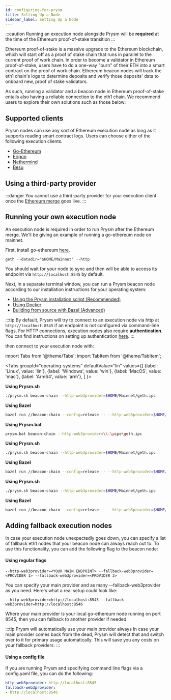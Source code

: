 ```yaml
---
id: configuring-for-prysm
title: Setting Up a Node
sidebar_label: Setting Up a Node
---
```


:::caution
Running an execution node alongside Prysm will be **required** at the time of the Ethereum proof-of-stake transition
:::

Ethereum proof-of-stake is a massive upgrade to the Ethereum blockchain, which will start off as a proof of stake chain that runs in parallel to the current proof of work chain. In order to become a validator in Ethereum proof-of-stake, users have to do a one-way "burn" of their ETH into a smart contract on the proof of work chain. Ethereum beacon nodes will track the eth1 chain's logs to determine deposits and verify those deposits' data to onboard new, proof of stake validators.

As such, running a validator and a beacon node in Ethereum proof-of-stake entails also having a reliable connection to the eth1 chain. We recommend users to explore their own solutions such as those below:
  
## Supported clients

Prysm nodes can use any sort of Ethereum execution node as long as it supports reading smart contract logs. Users can choose either of the following execution clients.

- [Go-Ethereum](https://github.com/ethereum/go-ethereum)
- [Erigon](https://github.com/ledgerwatch/erigon)
- [Nethermind](https://github.com/NethermindEth/nethermind)
- [Besu](https://github.com/hyperledger/besu)

## Using a third-party provider

:::danger
You cannot use a third-party provider for your execution client once the [Ethereum merge](https://ethereum.org/en/upgrades/merge/) goes live.
:::

## Running your own execution node

An execution node is required in order to run Prysm after the Ethereum merge. We'll be giving an example of running a go-ethereum node on mainnet. 

First, install go-ethereum [here](https://geth.ethereum.org/docs/).

```text
geth --datadir="$HOME/Mainnet" --http
```

You should wait for your node to sync and then will be able to access its endpoint via `http://localhost:8545` by default.

Next, in a separate terminal window, you can run a Prysm beacon node according to our installation instructions for your operating system:

* [Using the Prysm installation script (Recommended)](/docs/install/install-with-script)
* [Using Docker](/docs/install/install-with-docker)
* [Building from source with Bazel (Advanced)](/docs/install/install-with-bazel)

:::tip
By default, Prysm will try to connect to an execution node via http at `http://localhost:8545` if an endpoint is not configured via command-line flags. For HTTP connections, execution nodes also require **authentication**. You can find instructions on setting up authentication [here](/docs/execution-node/authentication).
:::

then connect to your execution node with:

import Tabs from '@theme/Tabs';
import TabItem from '@theme/TabItem';

<Tabs
  groupId="operating-systems"
  defaultValue="lin"
  values={[
    {label: 'Linux', value: 'lin'},
    {label: 'Windows', value: 'win'},
    {label: 'MacOS', value: 'mac'},
    {label: 'Arm64', value: 'arm'},
  ]
}>
<TabItem value="lin">

**Using Prysm.sh**

```bash
./prysm.sh beacon-chain --http-web3provider=$HOME/Mainnet/geth.ipc
```

**Using Bazel**

```bash
bazel run //beacon-chain --config=release -- --http-web3provider=$HOME/Mainnet/geth.ipc
```

</TabItem>
<TabItem value="win">

**Using Prysm.bat**

```bash
prysm.bat beacon-chain --http-web3provider=\\.\pipe\geth.ipc
```

</TabItem>
<TabItem value="mac">

**Using Prysm.sh**

```bash
./prysm.sh beacon-chain --http-web3provider=$HOME/Mainnet/geth.ipc
```

**Using Bazel**

```bash
bazel run //beacon-chain --config=release -- --http-web3provider=$HOME/Mainnet/geth.ipc
```

</TabItem>
<TabItem value="arm">

**Using Prysm.sh**

```bash
./prysm.sh beacon-chain --http-web3provider=$HOME/Mainnet/geth.ipc
```

**Using Bazel**

```bash
bazel run //beacon-chain --config=release -- --http-web3provider=$HOME/Mainnet/geth.ipc
```

</TabItem>
</Tabs>

## Adding fallback execution nodes

In case your execution node unexpectedly goes down, you can specify a list of fallback eth1 nodes that your beacon node can always reach out to. To use this functionality, you can add the following flag to the beacon node:

#### Using regular flags

```
--http-web3provider=<YOUR MAIN ENDPOINT> --fallback-web3provider=<PROVIDER 1> --fallback-web3provider=<PROVIDER 2>
```

You can specify your main provider and as many --fallback-web3provider as you need. Here's what a real setup could look like:

```
--http-web3provider=http://localhost:8545 --fallback-web3provider=http://localhost:8546
```

Where your main provider is your local go-ethereum node running on port 8545, then you can fallback to another provider if needed.

:::tip Prysm will automatically use your main provider always
In case your main provider comes back from the dead, Prysm will detect that and switch over to it for primary usage automatically. This will save you any costs on your fallback providers.
:::

#### Using a config file

If you are running Prysm and specifying command line flags via a config.yaml file, you can do the following:

```yaml
http-web3provider: http://localhost:8545
fallback-web3provider:
- http://localhost:8546
```